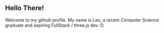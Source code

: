 ## Hello There! ##
Welcome to my github profile. My name is Leo, a recent Computer Science graduate and aspiring FullStack / three.js dev :D




